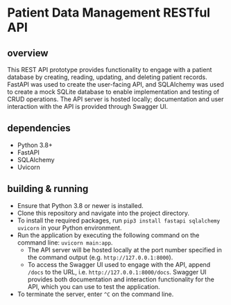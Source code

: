 # Patient Data Management RESTful API

## overview
This REST API prototype provides functionality to engage with a patient database by creating, reading, updating, and deleting patient records. FastAPI was used to create the user-facing API, and SQLAlchemy was used to create a mock SQLite database to enable implementation and testing of CRUD operations. The API server is hosted locally; documentation and user interaction with the API is provided through Swagger UI.

## dependencies
- Python 3.8+
- FastAPI
- SQLAlchemy
- Uvicorn

## building & running
* Ensure that Python 3.8 or newer is installed.
* Clone this repository and navigate into the project directory.
* To install the required packages, run `pip3 install fastapi sqlalchemy uvicorn` in your Python environment.
* Run the application by executing the following command on the command line: `uvicorn main:app`.
  * The API server will be hosted locally at the port number specified in the command output (e.g. `http://127.0.0.1:8000`).
  * To access the Swagger UI used to engage with the API, append `/docs` to the URL, i.e. `http://127.0.0.1:8000/docs`. Swagger UI provides both documentation and interaction functionality for the API, which you can use to test the application.
* To terminate the server, enter `^C` on the command line.
